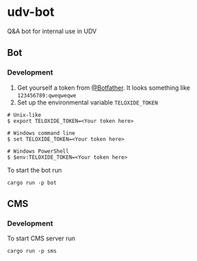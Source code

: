# udv-bot
Q&A bot for internal use in UDV

## Bot
### Development
1. Get yourself a token from [@Botfather](https://t.me/botfather). It looks something like `123456789:qweqweqwe`
2. Set up the environmental variable `TELOXIDE_TOKEN`
```
# Unix-like
$ export TELOXIDE_TOKEN=<Your token here>

# Windows command line
$ set TELOXIDE_TOKEN=<Your token here>

# Windows PowerShell
$ $env:TELOXIDE_TOKEN=<Your token here>
```
To start the bot run
```
cargo run -p bot
```

## CMS
### Development
To start CMS server run
```
cargo run -p sms
```